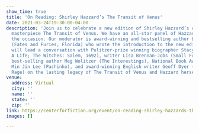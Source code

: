 ```yaml
---
show_time: true
title: 'On Reading: Shirley Hazzard’s The Transit of Venus'
date: 2021-03-24T19:30:00-04:00
description: 'Join us to celebrate a new edition of Shirley Hazzard’s classic literary
  masterpiece The Transit of Venus. We have an all-star panel of Hazzard fans for
  the occasion. Our moderator is award-winning and bestselling author Lauren Groff
  (Fates and Furies, Florida) who wrote the introduction to the new edition. Groff
  will lead a conversation with Pulitzer-prize winning biographer Stacy Schiff (Cleopatra:
  A Life; The Witches: Salem, 1692), writer Lisa Brennan-Jobs (Small Fry: A Memoir),
  best-selling author Meg Wolitzer (The Interestings), National Book Award finalist
  Min Jin Lee (Pachinko), and award-winning English writer Geoff Dyer (Out of Sheer
  Rage) on the lasting legacy of The Transit of Venus and Hazzard herself.'
venue:
  address: Virtual
  city: ''
  name: ''
  state: ''
  zip: ''
link: https://centerforfiction.org/event/on-reading-shirley-hazzards-the-transit-of-venus/
images: []

---
```


